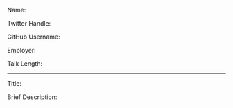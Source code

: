 <!-- If you are interested in proposing a talk, please create an issue using the following format -->

Name:

Twitter Handle:

GitHub Username:

Employer:

Talk Length:

---

Title:

Brief Description:
